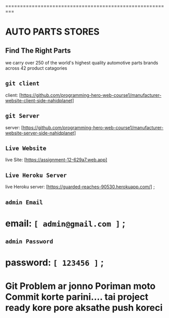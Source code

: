
=========================================================
# AUTO PARTS STORES
## Find The Right Parts

we carry over 250 of the world's highest quality automotive parts brands across 42 product catagories


## `git client`
 client: [https://github.com/programming-hero-web-course1/manufacturer-website-client-side-nahidplanet]
## `git Server`
 server: [https://github.com/programming-hero-web-course1/manufacturer-website-server-side-nahidplanet]

## `Live Website`
 live Site: [https://assignment-12-629a7.web.app]
## `Live Heroku Server`
 live Heroku server: [https://guarded-reaches-90530.herokuapp.com/] ;
## `admin Email`
 # email: `[ admin@gmail.com ]` ;
## `admin Password`
 # password: `[ 123456 ]` ;





# Git Problem ar jonno Poriman moto Commit korte parini.... tai project ready kore pore aksathe push koreci
 